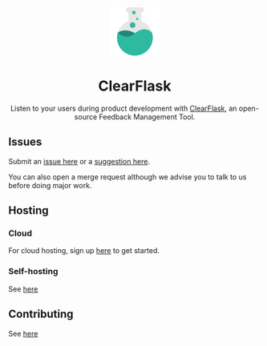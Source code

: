 <p align="center">
  <a href="https://clearflask.com/" rel="noopener" target="_blank">
    <img width="100" src="./clearflask-resources/clearflask-logo.svg" alt="ClearFlask logo">
  </a>
</p>

<h1 align="center">ClearFlask</h1>

<div align="center">

Listen to your users during product development with [ClearFlask](https://clearflask.com/), an open-source Feedback
Management Tool.

</div>

## Issues

Submit an [issue here](https://feedback.clearflask.com/issue) or
a [suggestion here](https://feedback.clearflask.com/feedback).

You can also open a merge request although we advise you to talk to us before doing major work.

## Hosting

### Cloud

For cloud hosting, sign up [here](https://clearflask.com/signup) to get started.

### Self-hosting

See [here](INSTALLATION.md)

## Contributing

See [here](CONTRIBUTING.md)
